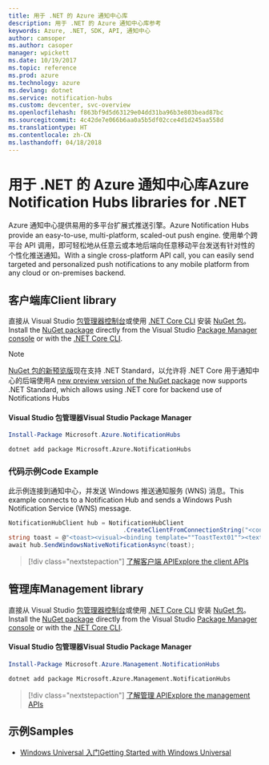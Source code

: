```yaml
---
title: 用于 .NET 的 Azure 通知中心库
description: 用于 .NET 的 Azure 通知中心库参考
keywords: Azure, .NET, SDK, API, 通知中心
author: camsoper
ms.author: casoper
manager: wpickett
ms.date: 10/19/2017
ms.topic: reference
ms.prod: azure
ms.technology: azure
ms.devlang: dotnet
ms.service: notification-hubs
ms.custom: devcenter, svc-overview
ms.openlocfilehash: f863bf9d5d63129e04dd31ba96b3e803bead87bc
ms.sourcegitcommit: 4c42de7e066b6aa0a5b5df02cce4d1d245aa558d
ms.translationtype: HT
ms.contentlocale: zh-CN
ms.lasthandoff: 04/18/2018
---
```

# <a name="azure-notification-hubs-libraries-for-net"></a><span data-ttu-id="ef73e-104">用于 .NET 的 Azure 通知中心库</span><span class="sxs-lookup"><span data-stu-id="ef73e-104">Azure Notification Hubs libraries for .NET</span></span>

<span data-ttu-id="ef73e-105">Azure 通知中心提供易用的多平台扩展式推送引擎。</span><span class="sxs-lookup"><span data-stu-id="ef73e-105">Azure Notification Hubs provide an easy-to-use, multi-platform, scaled-out push engine.</span></span> <span data-ttu-id="ef73e-106">使用单个跨平台 API 调用，即可轻松地从任意云或本地后端向任意移动平台发送有针对性的个性化推送通知。</span><span class="sxs-lookup"><span data-stu-id="ef73e-106">With a single cross-platform API call, you can easily send targeted and personalized push notifications to any mobile platform from any cloud or on-premises backend.</span></span>

## <a name="client-library"></a><span data-ttu-id="ef73e-107">客户端库</span><span class="sxs-lookup"><span data-stu-id="ef73e-107">Client library</span></span>

<span data-ttu-id="ef73e-108">直接从 Visual Studio [包管理器控制台][PackageManager]或使用 [.NET Core CLI][DotNetCLI] 安装 [NuGet 包](https://www.nuget.org/packages/Microsoft.Azure.NotificationHubs)。</span><span class="sxs-lookup"><span data-stu-id="ef73e-108">Install the [NuGet package](https://www.nuget.org/packages/Microsoft.Azure.NotificationHubs) directly from the Visual Studio [Package Manager console][PackageManager] or with the [.NET Core CLI][DotNetCLI].</span></span>

> [!NOTE]
> <span data-ttu-id="ef73e-109">[NuGet 包的新预览版](https://www.nuget.org/packages/Microsoft.Azure.NotificationHubs/2.0.0-preview1)现在支持 .NET Standard，以允许将 .NET Core 用于通知中心的后端使用</span><span class="sxs-lookup"><span data-stu-id="ef73e-109">A [new preview version of the NuGet package](https://www.nuget.org/packages/Microsoft.Azure.NotificationHubs/2.0.0-preview1) now supports .NET Standard, which allows using .NET core for backend use of Notifications Hubs</span></span>

#### <a name="visual-studio-package-manager"></a><span data-ttu-id="ef73e-110">Visual Studio 包管理器</span><span class="sxs-lookup"><span data-stu-id="ef73e-110">Visual Studio Package Manager</span></span>

```powershell
Install-Package Microsoft.Azure.NotificationHubs
```

```bash
dotnet add package Microsoft.Azure.NotificationHubs
```

### <a name="code-example"></a><span data-ttu-id="ef73e-111">代码示例</span><span class="sxs-lookup"><span data-stu-id="ef73e-111">Code Example</span></span>

<span data-ttu-id="ef73e-112">此示例连接到通知中心，并发送 Windows 推送通知服务 (WNS) 消息。</span><span class="sxs-lookup"><span data-stu-id="ef73e-112">This example connects to a Notification Hub and sends a Windows Push Notification Service (WNS) message.</span></span>

```csharp
NotificationHubClient hub = NotificationHubClient
                                .CreateClientFromConnectionString("<connection string with full access>", "<hub name>");
string toast = @"<toast><visual><binding template=""ToastText01""><text id=""1"">Hello from a .NET App!</text></binding></visual></toast>";
await hub.SendWindowsNativeNotificationAsync(toast);
```

> [!div class="nextstepaction"]
> [<span data-ttu-id="ef73e-113">了解客户端 API</span><span class="sxs-lookup"><span data-stu-id="ef73e-113">Explore the client APIs</span></span>](/dotnet/api/overview/azure/notificationhubs/client)


## <a name="management-library"></a><span data-ttu-id="ef73e-114">管理库</span><span class="sxs-lookup"><span data-stu-id="ef73e-114">Management library</span></span>

<span data-ttu-id="ef73e-115">直接从 Visual Studio [包管理器控制台][PackageManager]或使用 [.NET Core CLI][DotNetCLI] 安装 [NuGet 包](https://www.nuget.org/packages/Microsoft.Azure.Management.NotificationHubs)。</span><span class="sxs-lookup"><span data-stu-id="ef73e-115">Install the [NuGet package](https://www.nuget.org/packages/Microsoft.Azure.Management.NotificationHubs) directly from the Visual Studio [Package Manager console][PackageManager] or with the [.NET Core CLI][DotNetCLI].</span></span>

#### <a name="visual-studio-package-manager"></a><span data-ttu-id="ef73e-116">Visual Studio 包管理器</span><span class="sxs-lookup"><span data-stu-id="ef73e-116">Visual Studio Package Manager</span></span>

```powershell
Install-Package Microsoft.Azure.Management.NotificationHubs
```

```bash
dotnet add package Microsoft.Azure.Management.NotificationHubs
```

> [!div class="nextstepaction"]
> [<span data-ttu-id="ef73e-117">了解管理 API</span><span class="sxs-lookup"><span data-stu-id="ef73e-117">Explore the management APIs</span></span>](/dotnet/api/overview/azure/notificationhubs/management)

## <a name="samples"></a><span data-ttu-id="ef73e-118">示例</span><span class="sxs-lookup"><span data-stu-id="ef73e-118">Samples</span></span>

- [<span data-ttu-id="ef73e-119">Windows Universal 入门</span><span class="sxs-lookup"><span data-stu-id="ef73e-119">Getting Started with Windows Universal</span></span>](https://github.com/Azure/azure-notificationhubs-samples/tree/master/dotnet/GetStartedWindowsUniversal)

[PackageManager]: https://docs.microsoft.com/nuget/tools/package-manager-console
[DotNetCLI]: https://docs.microsoft.com/dotnet/core/tools/dotnet-add-package
